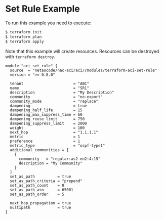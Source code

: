 <!-- BEGIN_TF_DOCS -->
# Set Rule Example

To run this example you need to execute:

```bash
$ terraform init
$ terraform plan
$ terraform apply
```

Note that this example will create resources. Resources can be destroyed with `terraform destroy`.

```hcl
module "aci_set_rule" {
  source  = "netascode/nac-aci/aci//modules/terraform-aci-set-rule"
  version = ">= 0.8.0"

  tenant                      = "ABC"
  name                        = "SR1"
  description                 = "My Description"
  community                   = "no-export"
  community_mode              = "replace"
  dampening                   = true
  dampening_half_life         = 15
  dampening_max_suppress_time = 60
  dampening_reuse_limit       = 750
  dampening_suppress_limit    = 2000
  weight                      = 100
  next_hop                    = "1.1.1.1"
  metric                      = 1
  preference                  = 1
  metric_type                 = "ospf-type1"
  additional_communities = [
    {
      community   = "regular:as2-nn2:4:15"
      description = "My Community"
    }
  ]
  set_as_path          = true
  set_as_path_criteria = "prepend"
  set_as_path_count    = 0
  set_as_path_asn      = 65001
  set_as_path_order    = 5

  next_hop_propagation = true
  multipath            = true
}
```
<!-- END_TF_DOCS -->